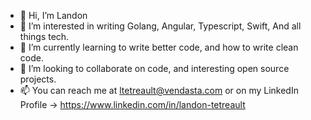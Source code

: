 - 👋 Hi, I’m Landon
- 👀 I’m interested in writing Golang, Angular, Typescript, Swift, And all things tech.
- 🌱 I’m currently learning to write better code, and how to write clean code.
- 💞️ I’m looking to collaborate on code, and interesting open source projects.
- 📫 You can reach me at ltetreault@vendasta.com or on my LinkedIn Profile -> https://www.linkedin.com/in/landon-tetreault

<!---
ltetreault-va/ltetreault-va is a ✨ special ✨ repository because its `README.md` (this file) appears on your GitHub profile.
You can click the Preview link to take a look at your changes.
--->
